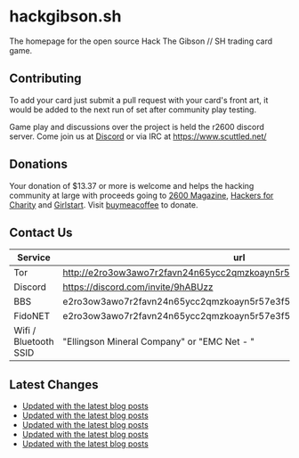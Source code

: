 # hackgibson.sh
The homepage for the open source Hack The Gibson // SH trading card game.


## Contributing

To add your card just submit a pull request with your card's front art, it would be added to the next run of set after community play testing.

Game play and discussions over the project is held the r2600 discord server. Come join us at [Discord](https://discord.com/invite/9hABUzz) or via IRC at https://www.scuttled.net/


## Donations

Your donation of $13.37 or more is welcome and helps the hacking community at large with proceeds going to [2600 Magazine](https://2600.com/), [Hackers for Charity](https://hackersforcharity.org) and [Girlstart](https://girlstart.org).  Visit [buymeacoffee](https://www.buymeacoffee.com/hackgibson.sh) to donate.


## Contact Us

Service | url
-|-
Tor | http://e2ro3ow3awo7r2favn24n65ycc2qmzkoayn5r57e3f56nvjwdcgg32ad.onion
Discord | https://discord.com/invite/9hABUzz
BBS | e2ro3ow3awo7r2favn24n65ycc2qmzkoayn5r57e3f56nvjwdcgg32ad.onion:23
FidoNET | e2ro3ow3awo7r2favn24n65ycc2qmzkoayn5r57e3f56nvjwdcgg32ad.onion:24554
Wifi / Bluetooth SSID | "Ellingson Mineral Company" or "EMC Net - <fidonet address>"

## Latest Changes
<!-- BLOG-POST-LIST:START -->
- [Updated with the latest blog posts](https://github.com/DFW2600/hackgibson.sh/commit/955cd1d85ec410efe2d904e1078f5a00f8bb349a)
- [Updated with the latest blog posts](https://github.com/DFW2600/hackgibson.sh/commit/5b9ec201cc622900972b5df0537cef0634161f83)
- [Updated with the latest blog posts](https://github.com/DFW2600/hackgibson.sh/commit/d18f067f04d8223c5835b075081cb0e0a74bebc4)
- [Updated with the latest blog posts](https://github.com/DFW2600/hackgibson.sh/commit/0e23a80c00605c60361629d12128951f818d5811)
- [Updated with the latest blog posts](https://github.com/DFW2600/hackgibson.sh/commit/65b35763d92d7817a4e6c83b8df5bb247665dd02)
<!-- BLOG-POST-LIST:END -->
